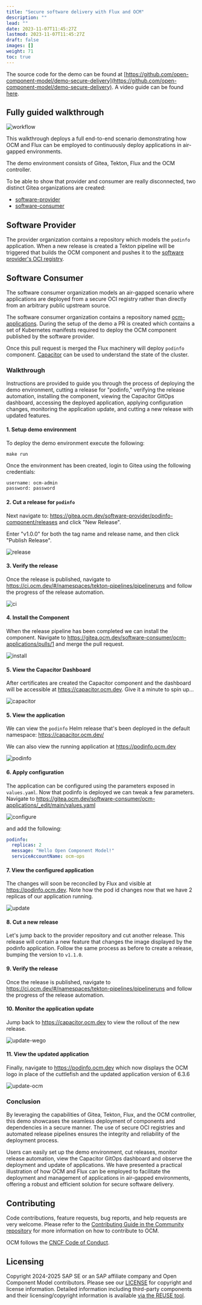 ```yaml
---
title: "Secure software delivery with Flux and OCM"
description: ""
lead: ""
date: 2023-11-07T11:45:27Z
lastmod: 2023-11-07T11:45:27Z
draft: false
images: []
weight: 71
toc: true
---
```


The source code for the demo can be found at [https://github.com/open-component-model/demo-secure-delivery](https://github.com/open-component-model/demo-secure-delivery).
A video guide can be found [here](https://share.vidyard.com/watch/NjNrZF2926RUTSUvkU4MdR).

## Fully guided walkthrough

![workflow](https://raw.githubusercontent.com/open-component-model/demo-secure-delivery/refs/heads/main/docs/images/new_diagram.png)

This walkthrough deploys a full end-to-end scenario demonstrating how OCM and Flux can be employed to continuously deploy applications in air-gapped environments.

The demo environment consists of Gitea, Tekton, Flux and the OCM controller.

To be able to show that provider and consumer are really disconnected, two distinct Gitea organizations are created:

- [software-provider](https://gitea.ocm.dev/software-provider)
- [software-consumer](https://gitea.ocm.dev/software-consumer)

## Software Provider

The provider organization contains a repository which models the `podinfo` application. When a new release is created a Tekton pipeline will be triggered that builds the OCM component and pushes it to the [software provider's OCI registry](https://gitea.ocm.dev/software-provider/-/packages).

## Software Consumer

The software consumer organization models an air-gapped scenario where applications are deployed from a secure OCI registry rather than directly from an arbitrary public upstream source.

The software consumer organization contains a repository named [ocm-applications](https://gitea.ocm.dev/software-consumer/ocm-applications). During the setup of the demo a PR is created which contains a set of Kubernetes manifests required to deploy the OCM component published by the software provider.

Once this pull request is merged the Flux machinery will deploy `podinfo` component. [Capacitor](https://capacitor.ocm.dev) can be used to understand the state of the cluster.

### Walkthrough

Instructions are provided to guide you through the process of deploying the demo environment, cutting a release for "podinfo," verifying the release automation, installing the component, viewing the Capacitor GitOps dashboard, accessing the deployed application, applying configuration changes, monitoring the application update, and cutting a new release with updated features.

#### 1. Setup demo environment

To deploy the demo environment execute the following:

`make run`

Once the environment has been created, login to Gitea using the following credentials:

```bash
username: ocm-admin
password: password
```

#### 2. Cut a release for `podinfo`

Next navigate to: https://gitea.ocm.dev/software-provider/podinfo-component/releases and click "New Release".

Enter "v1.0.0" for both the tag name and release name, and then click "Publish Release".

![release](https://raw.githubusercontent.com/open-component-model/demo-secure-delivery/refs/heads/main/docs/images/publish.png)

#### 3. Verify the release

Once the release is published, navigate to https://ci.ocm.dev/#/namespaces/tekton-pipelines/pipelineruns and follow the progress of the release automation.

![ci](https://raw.githubusercontent.com/open-component-model/demo-secure-delivery/refs/heads/main/docs/images/release_automation.png)

#### 4. Install the Component

When the release pipeline has been completed we can install the component. Navigate to https://gitea.ocm.dev/software-consumer/ocm-applications/pulls/1 and merge the pull request.

![install](https://raw.githubusercontent.com/open-component-model/demo-secure-delivery/refs/heads/main/docs/images/install.png)

#### 5. View the Capacitor Dashboard

After certificates are created the Capacitor component and the dashboard will be accessible at https://capacitor.ocm.dev. Give it a minute to spin up...

![capacitor](https://raw.githubusercontent.com/open-component-model/demo-secure-delivery/refs/heads/main/docs/images/capacitor.png)

#### 5. View the application

We can view the `podinfo` Helm release that's been deployed in the default namespace: https://capacitor.ocm.dev/

We can also view the running application at https://podinfo.ocm.dev

![podinfo](https://raw.githubusercontent.com/open-component-model/demo-secure-delivery/refs/heads/main/docs/images/application.png)

#### 6. Apply configuration

The application can be configured using the parameters exposed in `values.yaml`. Now that podinfo is deployed we can tweak a few parameters.
Navigate to https://gitea.ocm.dev/software-consumer/ocm-applications/_edit/main/values.yaml

![configure](https://raw.githubusercontent.com/open-component-model/demo-secure-delivery/refs/heads/main/docs/images/configure.png)

and add the following:

```yaml
podinfo:
  replicas: 2
  message: "Hello Open Component Model!"
  serviceAccountName: ocm-ops
```

#### 7. View the configured application

The changes will soon be reconciled by Flux and visible at https://podinfo.ocm.dev. Note how the pod id changes now that we have 2 replicas of our application running.

![update](https://raw.githubusercontent.com/open-component-model/demo-secure-delivery/refs/heads/main/docs/images/update.png)

#### 8. Cut a new release

Let's jump back to the provider repository and cut another release. This release will contain a new feature that changes the image displayed by the podinfo application. Follow the same process as before to create a release, bumping the version to `v1.1.0`.

#### 9. Verify the release

Once the release is published, navigate to https://ci.ocm.dev/#/namespaces/tekton-pipelines/pipelineruns and follow the progress of the release automation.

#### 10. Monitor the application update

Jump back to https://capacitor.ocm.dev to view the rollout of the new release.

![update-wego](https://raw.githubusercontent.com/open-component-model/demo-secure-delivery/refs/heads/main/docs/images/update-wego.png)

#### 11. View the updated application

Finally, navigate to https://podinfo.ocm.dev which now displays the OCM logo in place of the cuttlefish and the updated application version of 6.3.6

![update-ocm](https://raw.githubusercontent.com/open-component-model/demo-secure-delivery/refs/heads/main/docs/images/update-ocm.png)

### Conclusion

By leveraging the capabilities of Gitea, Tekton, Flux, and the OCM controller, this demo showcases the seamless deployment of components and dependencies in a secure manner. The use of secure OCI registries and automated release pipelines ensures the integrity and reliability of the deployment process.

Users can easily set up the demo environment, cut releases, monitor release automation, view the Capacitor GitOps dashboard and observe the deployment and update of applications. We have presented a practical illustration of how OCM and Flux can be employed to facilitate the deployment and management of applications in air-gapped environments, offering a robust and efficient solution for secure software delivery.

## Contributing

Code contributions, feature requests, bug reports, and help requests are very welcome. Please refer to the [Contributing Guide in the Community repository](https://github.com/open-component-model/community/blob/main/CONTRIBUTING.md) for more information on how to contribute to OCM.

OCM follows the [CNCF Code of Conduct](https://github.com/cncf/foundation/blob/main/code-of-conduct.md).

## Licensing

Copyright 2024-2025 SAP SE or an SAP affiliate company and Open Component Model contributors.
Please see our [LICENSE](https://github.com/open-component-model/.github/blob/main/LICENSE) for copyright and license information.
Detailed information including third-party components and their licensing/copyright information is available [via the REUSE tool](https://api.reuse.software/info/github.com/open-component-model/demo-secure-delivery).
